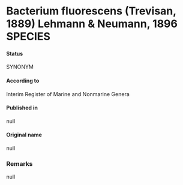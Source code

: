 Bacterium fluorescens (Trevisan, 1889) Lehmann & Neumann, 1896 SPECIES
=======

#### Status
SYNONYM

#### According to
Interim Register of Marine and Nonmarine Genera

#### Published in
null

#### Original name
null

### Remarks
null
